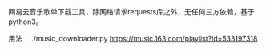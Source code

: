 网易云音乐歌单下载工具，除网络请求requests库之外，无任何三方依赖，基于python3。

用法：
./music_downloader.py https://music.163.com/playlist?id=533197318

